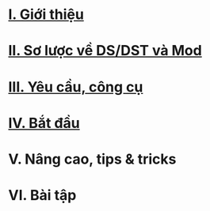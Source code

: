 # [I. Giới thiệu](intro.md)

# [II. Sơ lược về DS/DST và Mod](overview.md)

# [III. Yêu cầu, công cụ](requirements_tools.md)

# [IV. Bắt đầu](getting_started.md)

# V. Nâng cao, tips & tricks

# VI. Bài tập
